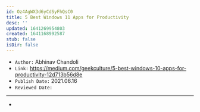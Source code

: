 ```yaml
---
id: Oz4AgWX3d6yCdSyFhQsC0
title: 5 Best Windows 11 Apps for Productivity
desc: ''
updated: 1641269954803
created: 1641168992587
stub: false
isDir: false
---
```


- `Author:` Abhinav Chandoli
- `Link:` <https://medium.com/geekculture/5-best-windows-10-apps-for-productivity-12d713b56d8e>
- `Publish Date:` 2021.06.16
- `Reviewed Date:` 

---

-

